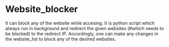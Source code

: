 # Website_blocker
It can block any of the website while accesing. It is python script which always run in background and redirect the given websites (#which needs to be blocked) to the redirect IP. Accordingly, one can make any changes in the website_list to block any of the desired websites.
